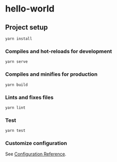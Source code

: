 # hello-world

## Project setup
```
yarn install
```

### Compiles and hot-reloads for development
```
yarn serve
```

### Compiles and minifies for production
```
yarn build
```

### Lints and fixes files
```
yarn lint
```

### Test
```
yarn test
```

### Customize configuration
See [Configuration Reference](https://cli.vuejs.org/config/).

